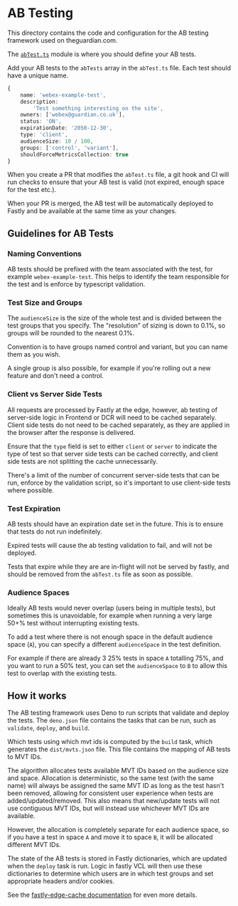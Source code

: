 # AB Testing

This directory contains the code and configuration for the AB testing framework used on theguardian.com.

The [`abTest.ts`](./abTest.ts) module is where you should define your AB tests.

Add your AB tests to the `abTests` array in the `abTest.ts` file. Each test should have a unique name.

```ts
{
	name: 'webex-example-test',
	description:
		'Test something interesting on the site',
	owners: ['webex@guardian.co.uk'],
	status: 'ON',
	expirationDate: '2050-12-30',
	type: 'client',
	audienceSize: 10 / 100,
	groups: ['control', 'variant'],
	shouldForceMetricsCollection: true
}
```

When you create a PR that modifies the `abTest.ts` file, a git hook and CI will run checks to ensure that your AB test is valid (not expired, enough space for the test etc.).

When your PR is merged, the AB test will be automatically deployed to Fastly and be available at the same time as your changes.

## Guidelines for AB Tests

### Naming Conventions

AB tests should be prefixed with the team associated with the test, for example `webex-example-test`. This helps to identify the team responsible for the test and is enforce by typescript validation.

### Test Size and Groups

The `audienceSize` is the size of the whole test and is divided between the test groups that you specify. The "resolution" of sizing is down to 0.1%, so groups will be rounded to the nearest 0.1%.

Convention is to have groups named control and variant, but you can name them as you wish.

A single group is also possible, for example if you're rolling out a new feature and don't need a control.

### Client vs Server Side Tests

All requests are processed by Fastly at the edge, however, ab testing of server-side logic in Frontend or DCR will need to be cached separately. Client side tests do not need to be cached separately, as they are applied in the browser after the response is delivered.

Ensure that the `type` field is set to either `client` or `server` to indicate the type of test so that server side tests can be cached correctly, and client side tests are not splitting the cache unnecessarily.

There's a limit of the number of concurrent server-side tests that can be run, enforce by the validation script, so it's important to use client-side tests where possible.

### Test Expiration

AB tests should have an expiration date set in the future. This is to ensure that tests do not run indefinitely.

Expired tests will cause the ab testing validation to fail, and will not be deployed.

Tests that expire while they are are in-flight will not be served by fastly, and should be removed from the `abTest.ts` file as soon as possible.

### Audience Spaces

Ideally AB tests would never overlap (users being in multiple tests), but sometimes this is unavoidable, for example when running a very large 50+% test without interrupting existing tests.

To add a test where there is not enough space in the default audience space (`A`), you can specify a different `audienceSpace` in the test definition.

For example if there are already 3 25% tests in space `A` totalling 75%, and you want to run a 50% test, you can set the `audienceSpace` to `B` to allow this test to overlap with the existing tests.

## How it works

The AB testing framework uses Deno to run scripts that validate and deploy the tests. The `deno.json` file contains the tasks that can be run, such as `validate`, `deploy`, and `build`.

Which tests using which mvt ids is computed by the `build` task, which generates the `dist/mvts.json` file. This file contains the mapping of AB tests to MVT IDs.

The algorithm allocates tests available MVT IDs based on the audience size and space. Allocation is deterministic, so the same test (with the same name) will always be assigned the same MVT ID as long as the test hasn't been removed, allowing for consistent user experience when tests are added/updated/removed. This also means that new/update tests will not use contiguous MVT IDs, but will instead use whichever MVT IDs are available.

However, the allocation is completely separate for each audience space, so if you have a test in space `A` and move it to space `B`, it will be allocated different MVT IDs.

The state of the AB tests is stored in Fastly dictionaries, which are updated when the `deploy` task is run. Logic in fastly VCL will then use these dictionaries to determine which users are in which test groups and set appropriate headers and/or cookies.

See the [fastly-edge-cache documentation](https://github.com/guardian/fastly-edge-cache/blob/main/theguardiancom/docs/ab-testing.md) for even more details.
